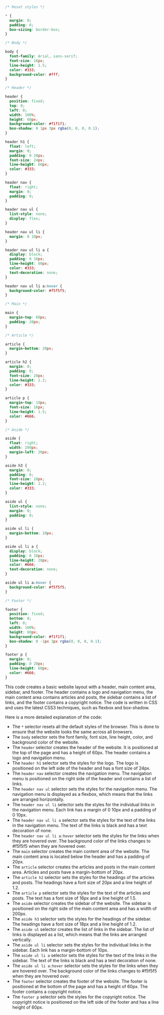 ```css
/* Reset styles */

* {
  margin: 0;
  padding: 0;
  box-sizing: border-box;
}

/* Body */

body {
  font-family: Arial, sans-serif;
  font-size: 16px;
  line-height: 1.5;
  color: #333;
  background-color: #fff;
}

/* Header */

header {
  position: fixed;
  top: 0;
  left: 0;
  width: 100%;
  height: 60px;
  background-color: #f1f1f1;
  box-shadow: 0 1px 3px rgba(0, 0, 0, 0.1);
}

header h1 {
  float: left;
  margin: 0;
  padding: 0 20px;
  font-size: 24px;
  line-height: 60px;
  color: #333;
}

header nav {
  float: right;
  margin: 0;
  padding: 0;
}

header nav ul {
  list-style: none;
  display: flex;
}

header nav ul li {
  margin: 0 10px;
}

header nav ul li a {
  display: block;
  padding: 0 10px;
  line-height: 60px;
  color: #333;
  text-decoration: none;
}

header nav ul li a:hover {
  background-color: #f5f5f5;
}

/* Main */

main {
  margin-top: 60px;
  padding: 20px;
}

/* Article */

article {
  margin-bottom: 20px;
}

article h2 {
  margin: 0;
  padding: 0;
  font-size: 20px;
  line-height: 1.2;
  color: #333;
}

article p {
  margin-top: 10px;
  font-size: 16px;
  line-height: 1.5;
  color: #666;
}

/* Aside */

aside {
  float: right;
  width: 200px;
  margin-left: 20px;
}

aside h3 {
  margin: 0;
  padding: 0;
  font-size: 18px;
  line-height: 1.2;
  color: #333;
}

aside ul {
  list-style: none;
  margin: 0;
  padding: 0;
}

aside ul li {
  margin-bottom: 10px;
}

aside ul li a {
  display: block;
  padding: 0 10px;
  line-height: 20px;
  color: #666;
  text-decoration: none;
}

aside ul li a:hover {
  background-color: #f5f5f5;
}

/* Footer */

footer {
  position: fixed;
  bottom: 0;
  left: 0;
  width: 100%;
  height: 60px;
  background-color: #f1f1f1;
  box-shadow: 0 -1px 3px rgba(0, 0, 0, 0.1);
}

footer p {
  margin: 0;
  padding: 0 20px;
  line-height: 60px;
  color: #666;
}
```

This code creates a basic website layout with a header, main content area, sidebar, and footer. The header contains a logo and navigation menu, the main content area contains articles and posts, the sidebar contains a list of links, and the footer contains a copyright notice. The code is written in CSS and uses the latest CSS3 techniques, such as flexbox and box-shadow.

Here is a more detailed explanation of the code:

* The `*` selector resets all the default styles of the browser. This is done to ensure that the website looks the same across all browsers.
* The `body` selector sets the font family, font size, line height, color, and background color of the website.
* The `header` selector creates the header of the website. It is positioned at the top of the page and has a height of 60px. The header contains a logo and navigation menu.
* The `header h1` selector sets the styles for the logo. The logo is positioned on the left side of the header and has a font size of 24px.
* The `header nav` selector creates the navigation menu. The navigation menu is positioned on the right side of the header and contains a list of links.
* The `header nav ul` selector sets the styles for the navigation menu. The navigation menu is displayed as a flexbox, which means that the links are arranged horizontally.
* The `header nav ul li` selector sets the styles for the individual links in the navigation menu. Each link has a margin of 0 10px and a padding of 0 10px.
* The `header nav ul li a` selector sets the styles for the text of the links in the navigation menu. The text of the links is black and has a text decoration of none.
* The `header nav ul li a:hover` selector sets the styles for the links when they are hovered over. The background color of the links changes to #f5f5f5 when they are hovered over.
* The `main` selector creates the main content area of the website. The main content area is located below the header and has a padding of 20px.
* The `article` selector creates the articles and posts in the main content area. Articles and posts have a margin-bottom of 20px.
* The `article h2` selector sets the styles for the headings of the articles and posts. The headings have a font size of 20px and a line height of 1.2.
* The `article p` selector sets the styles for the text of the articles and posts. The text has a font size of 16px and a line height of 1.5.
* The `aside` selector creates the sidebar of the website. The sidebar is positioned on the right side of the main content area and has a width of 200px.
* The `aside h3` selector sets the styles for the headings of the sidebar. The headings have a font size of 18px and a line height of 1.2.
* The `aside ul` selector creates the list of links in the sidebar. The list of links is displayed as a list, which means that the links are arranged vertically.
* The `aside ul li` selector sets the styles for the individual links in the sidebar. Each link has a margin-bottom of 10px.
* The `aside ul li a` selector sets the styles for the text of the links in the sidebar. The text of the links is black and has a text decoration of none.
* The `aside ul li a:hover` selector sets the styles for the links when they are hovered over. The background color of the links changes to #f5f5f5 when they are hovered over.
* The `footer` selector creates the footer of the website. The footer is positioned at the bottom of the page and has a height of 60px. The footer contains a copyright notice.
* The `footer p` selector sets the styles for the copyright notice. The copyright notice is positioned on the left side of the footer and has a line height of 60px.